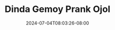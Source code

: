 --- 
title: "Dinda Gemoy Prank Ojol"
description: "    Dinda Gemoy Prank Ojol twitter video full  "
date: 2024-07-04T08:03:26-08:00
file_code: "jq3po8kgosld"
draft: false
cover: "da5p4shxgavbjeqz.jpg"
tags: ["Dinda", "Gemoy", "Prank", "Ojol", "bokep-indo", "bokep-viral", "bokep-ig"]
length: 655
fld_id: "1483065"
foldername: "A prank"
categories: ["A prank"]
views: 0
---